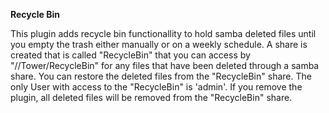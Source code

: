 **Recycle Bin**

This plugin adds recycle bin functionallity to hold samba deleted files until you empty the trash either manually or on a weekly schedule.  A share is created that is called "RecycleBin" that you can access by "//Tower/RecycleBin" for any files that have been deleted through a samba share.  You can restore the deleted files from the "RecycleBin" share.  The only User with access to the "RecycleBin" is 'admin'.  If you remove the plugin, all deleted files will be removed from the "RecycleBin" share.
